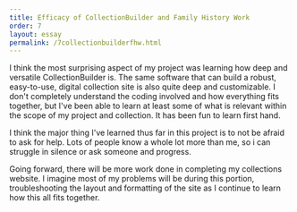 ```yaml
---
title: Efficacy of CollectionBuilder and Family History Work
order: 7
layout: essay
permalink: /7collectionbuilderfhw.html
---
```



I think the most surprising aspect of my project was learning how deep and versatile CollectionBuilder is. The same software that can build a robust, easy-to-use, digital collection site is also quite deep and customizable. I don't completely understand the coding involved and how everything fits together, but I've been able to learn at least some of what is relevant within the scope of my project and collection. It has been fun to learn first hand. 



I think the major thing I've learned thus far in this project is to not be afraid to ask for help. Lots of people know a whole lot more than me, so i can struggle in silence or ask someone and progress. 


Going forward, there will be more work done in completing my collections website. I imagine most of my problems will be during this portion, troubleshooting the layout and formatting of the site as I continue to learn how this all fits together. 
